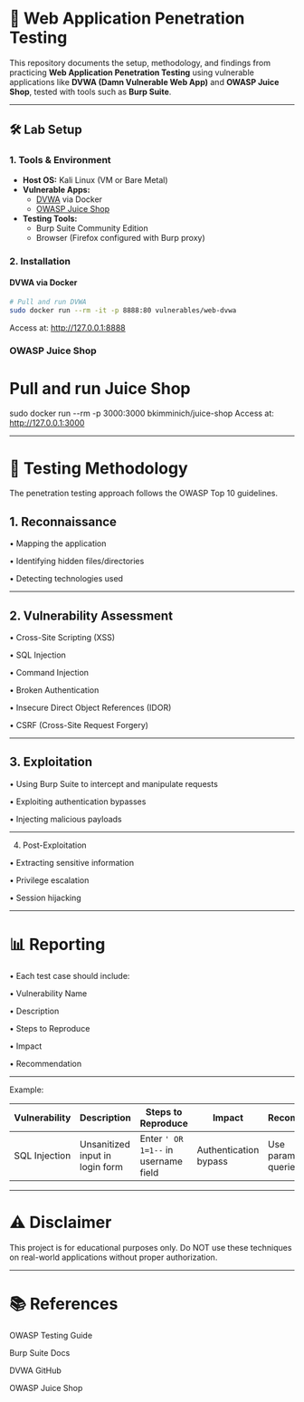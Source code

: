 # 🔐 Web Application Penetration Testing

This repository documents the setup, methodology, and findings from practicing **Web Application Penetration Testing** using vulnerable applications like **DVWA (Damn Vulnerable Web App)** and **OWASP Juice Shop**, tested with tools such as **Burp Suite**.

---

## 🛠️ Lab Setup

### 1. Tools & Environment
- **Host OS:** Kali Linux (VM or Bare Metal)
- **Vulnerable Apps:**
  - [DVWA](https://github.com/digininja/DVWA) via Docker
  - [OWASP Juice Shop](https://owasp.org/www-project-juice-shop/)
- **Testing Tools:**
  - Burp Suite Community Edition
  - Browser (Firefox configured with Burp proxy)

### 2. Installation

#### DVWA via Docker
```bash
# Pull and run DVWA
sudo docker run --rm -it -p 8888:80 vulnerables/web-dvwa
```
Access at: http://127.0.0.1:8888

### OWASP Juice Shop

# Pull and run Juice Shop
sudo docker run --rm -p 3000:3000 bkimminich/juice-shop
Access at: http://127.0.0.1:3000
___
# 🔎 Testing Methodology

The penetration testing approach follows the OWASP Top 10 guidelines.

## 1. Reconnaissance

• Mapping the application

• Identifying hidden files/directories

• Detecting technologies used
___

## 2. Vulnerability Assessment

• Cross-Site Scripting (XSS)

• SQL Injection

• Command Injection

• Broken Authentication

• Insecure Direct Object References (IDOR)

• CSRF (Cross-Site Request Forgery)
___

## 3. Exploitation

• Using Burp Suite to intercept and manipulate requests

• Exploiting authentication bypasses

• Injecting malicious payloads
___

4. Post-Exploitation

• Extracting sensitive information

• Privilege escalation

• Session hijacking
___

# 📊 Reporting

• Each test case should include:

• Vulnerability Name

• Description

• Steps to Reproduce

• Impact

• Recommendation

---
Example:

| Vulnerability | Description                     | Steps to Reproduce                   | Impact                | Recommendation            |
| ------------- | ------------------------------- | ------------------------------------ | --------------------- | ------------------------- |
| SQL Injection | Unsanitized input in login form | Enter `' OR 1=1--` in username field | Authentication bypass | Use parameterized queries |
___

# ⚠️ Disclaimer

This project is for educational purposes only.
Do NOT use these techniques on real-world applications without proper authorization.
___

# 📚 References

OWASP Testing Guide

Burp Suite Docs

DVWA GitHub

OWASP Juice Shop
